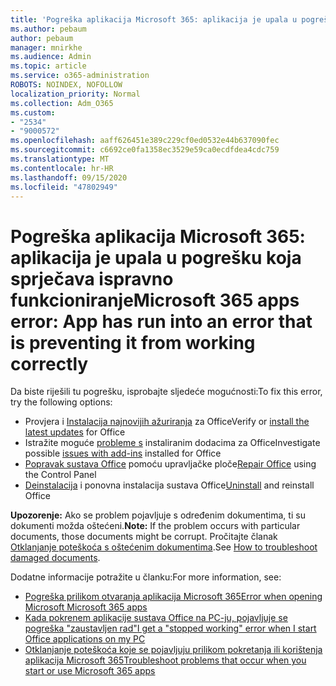 ```yaml
---
title: 'Pogreška aplikacija Microsoft 365: aplikacija je upala u pogrešku koja sprječava ispravno funkcioniranje'
ms.author: pebaum
author: pebaum
manager: mnirkhe
ms.audience: Admin
ms.topic: article
ms.service: o365-administration
ROBOTS: NOINDEX, NOFOLLOW
localization_priority: Normal
ms.collection: Adm_O365
ms.custom:
- "2534"
- "9000572"
ms.openlocfilehash: aaff626451e389c229cf0ed0532e44b637090fec
ms.sourcegitcommit: c6692ce0fa1358ec3529e59ca0ecdfdea4cdc759
ms.translationtype: MT
ms.contentlocale: hr-HR
ms.lasthandoff: 09/15/2020
ms.locfileid: "47802949"
---
```

# <a name="microsoft-365-apps-error-app-has-run-into-an-error-that-is-preventing-it-from-working-correctly"></a><span data-ttu-id="f1332-102">Pogreška aplikacija Microsoft 365: aplikacija je upala u pogrešku koja sprječava ispravno funkcioniranje</span><span class="sxs-lookup"><span data-stu-id="f1332-102">Microsoft 365 apps error: App has run into an error that is preventing it from working correctly</span></span>

<span data-ttu-id="f1332-103">Da biste riješili tu pogrešku, isprobajte sljedeće mogućnosti:</span><span class="sxs-lookup"><span data-stu-id="f1332-103">To fix this error, try the following options:</span></span>

- <span data-ttu-id="f1332-104">Provjera i [Instalacija najnovijih ažuriranja](https://support.office.com/article/update-office-and-your-computer-with-microsoft-update-2ab296f3-7f03-43a2-8e50-46de917611c5) za Office</span><span class="sxs-lookup"><span data-stu-id="f1332-104">Verify or [install the latest updates](https://support.office.com/article/update-office-and-your-computer-with-microsoft-update-2ab296f3-7f03-43a2-8e50-46de917611c5) for Office</span></span>
- <span data-ttu-id="f1332-105">Istražite moguće [probleme s](https://support.office.com/article/powerpoint-isn-t-responding-hangs-or-freezes-652ede6e-e3d2-449a-a07f-8c800dfb948d?ocmsassetID=HA104114659&CorrelationId=98329f6f-f51f-4f44-a876-4142c3583312#bkmk_addins) instaliranim dodacima za Office</span><span class="sxs-lookup"><span data-stu-id="f1332-105">Investigate possible [issues with add-ins](https://support.office.com/article/powerpoint-isn-t-responding-hangs-or-freezes-652ede6e-e3d2-449a-a07f-8c800dfb948d?ocmsassetID=HA104114659&CorrelationId=98329f6f-f51f-4f44-a876-4142c3583312#bkmk_addins) installed for Office</span></span>
- <span data-ttu-id="f1332-106">[Popravak sustava Office](https://support.office.com/article/repair-an-office-application-7821d4b6-7c1d-4205-aa0e-a6b40c5bb88b) pomoću upravljačke ploče</span><span class="sxs-lookup"><span data-stu-id="f1332-106">[Repair Office](https://support.office.com/article/repair-an-office-application-7821d4b6-7c1d-4205-aa0e-a6b40c5bb88b) using the Control Panel</span></span>
- <span data-ttu-id="f1332-107">[Deinstalacija](https://support.office.com/article/uninstall-office-from-a-pc-9dd49b83-264a-477a-8fcc-2fdf5dbf61d8) i ponovna instalacija sustava Office</span><span class="sxs-lookup"><span data-stu-id="f1332-107">[Uninstall](https://support.office.com/article/uninstall-office-from-a-pc-9dd49b83-264a-477a-8fcc-2fdf5dbf61d8) and reinstall Office</span></span>

<span data-ttu-id="f1332-108">**Upozorenje:** Ako se problem pojavljuje s određenim dokumentima, ti su dokumenti možda oštećeni.</span><span class="sxs-lookup"><span data-stu-id="f1332-108">**Note:** If the problem occurs with particular documents, those documents might be corrupt.</span></span> <span data-ttu-id="f1332-109">Pročitajte članak [Otklanjanje poteškoća s oštećenim dokumentima](https://docs.microsoft.com/office/troubleshoot/word/damaged-documents-in-word).</span><span class="sxs-lookup"><span data-stu-id="f1332-109">See [How to troubleshoot damaged documents](https://docs.microsoft.com/office/troubleshoot/word/damaged-documents-in-word).</span></span>

<span data-ttu-id="f1332-110">Dodatne informacije potražite u članku:</span><span class="sxs-lookup"><span data-stu-id="f1332-110">For more information, see:</span></span> 

- [<span data-ttu-id="f1332-111">Pogreška prilikom otvaranja aplikacija Microsoft 365</span><span class="sxs-lookup"><span data-stu-id="f1332-111">Error when opening Microsoft Microsoft 365 apps</span></span>](https://support.office.com/article/error-when-opening-microsoft-office-apps-b84b6a63-4b8c-46ec-ae9a-ad91d6160d72)
- [<span data-ttu-id="f1332-112">Kada pokrenem aplikacije sustava Office na PC-ju, pojavljuje se pogreška "zaustavljen rad"</span><span class="sxs-lookup"><span data-stu-id="f1332-112">I get a "stopped working" error when I start Office applications on my PC</span></span>](https://support.office.com/article/i-get-a-stopped-working-error-when-i-start-office-applications-on-my-pc-52bd7985-4e99-4a35-84c8-2d9b8301a2fa)
- [<span data-ttu-id="f1332-113">Otklanjanje poteškoća koje se pojavljuju prilikom pokretanja ili korištenja aplikacija Microsoft 365</span><span class="sxs-lookup"><span data-stu-id="f1332-113">Troubleshoot problems that occur when you start or use Microsoft 365 apps</span></span>](https://docs.microsoft.com/office/troubleshoot/word/issues-when-start-or-use-word)